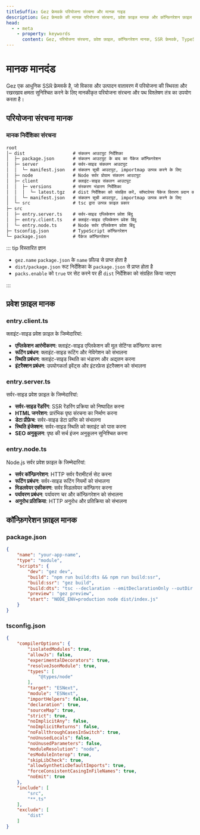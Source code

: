 ```yaml
---
titleSuffix: Gez फ्रेमवर्क परियोजना संरचना और मानक गाइड
description: Gez फ्रेमवर्क की मानक परियोजना संरचना, प्रवेश फ़ाइल मानक और कॉन्फ़िगरेशन फ़ाइल मानक का विस्तृत विवरण, जो डेवलपर्स को मानकीकृत और रखरखाव योग्य SSR एप्लिकेशन बनाने में मदद करता है।
head:
  - - meta
    - property: keywords
      content: Gez, परियोजना संरचना, प्रवेश फ़ाइल, कॉन्फ़िगरेशन मानक, SSR फ्रेमवर्क, TypeScript, परियोजना मानक, विकास मानक
---
```


# मानक मानदंड

Gez एक आधुनिक SSR फ्रेमवर्क है, जो विकास और उत्पादन वातावरण में परियोजना की स्थिरता और रखरखाव क्षमता सुनिश्चित करने के लिए मानकीकृत परियोजना संरचना और पथ विश्लेषण तंत्र का उपयोग करता है।

## परियोजना संरचना मानक

### मानक निर्देशिका संरचना

```txt
root
│─ dist                  # संकलन आउटपुट निर्देशिका
│  ├─ package.json       # संकलन आउटपुट के बाद का पैकेज कॉन्फ़िगरेशन
│  ├─ server             # सर्वर-साइड संकलन आउटपुट
│  │  └─ manifest.json   # संकलन सूची आउटपुट, importmap उत्पन्न करने के लिए
│  ├─ node               # Node सर्वर प्रोग्राम संकलन आउटपुट
│  ├─ client             # क्लाइंट-साइड संकलन आउटपुट
│  │  ├─ versions        # संस्करण भंडारण निर्देशिका
│  │  │  └─ latest.tgz   # dist निर्देशिका को संग्रहित करें, सॉफ्टवेयर पैकेज वितरण प्रदान करने के लिए
│  │  └─ manifest.json   # संकलन सूची आउटपुट, importmap उत्पन्न करने के लिए
│  └─ src                # tsc द्वारा उत्पन्न फ़ाइल प्रकार
├─ src
│  ├─ entry.server.ts    # सर्वर-साइड एप्लिकेशन प्रवेश बिंदु
│  ├─ entry.client.ts    # क्लाइंट-साइड एप्लिकेशन प्रवेश बिंदु
│  └─ entry.node.ts      # Node सर्वर एप्लिकेशन प्रवेश बिंदु
├─ tsconfig.json         # TypeScript कॉन्फ़िगरेशन
└─ package.json          # पैकेज कॉन्फ़िगरेशन
```

::: tip विस्तारित ज्ञान
- `gez.name` `package.json` के `name` फ़ील्ड से प्राप्त होता है
- `dist/package.json` रूट निर्देशिका के `package.json` से प्राप्त होता है
- `packs.enable` को `true` पर सेट करने पर ही `dist` निर्देशिका को संग्रहित किया जाएगा

:::

## प्रवेश फ़ाइल मानक

### entry.client.ts
क्लाइंट-साइड प्रवेश फ़ाइल के जिम्मेदारियां:
- **एप्लिकेशन आरंभीकरण**: क्लाइंट-साइड एप्लिकेशन की मूल सेटिंग्स कॉन्फ़िगर करना
- **रूटिंग प्रबंधन**: क्लाइंट-साइड रूटिंग और नेविगेशन को संभालना
- **स्थिति प्रबंधन**: क्लाइंट-साइड स्थिति का भंडारण और अद्यतन करना
- **इंटरैक्शन प्रबंधन**: उपयोगकर्ता इवेंट्स और इंटरफ़ेस इंटरैक्शन को संभालना

### entry.server.ts
सर्वर-साइड प्रवेश फ़ाइल के जिम्मेदारियां:
- **सर्वर-साइड रेंडरिंग**: SSR रेंडरिंग प्रक्रिया को निष्पादित करना
- **HTML जनरेशन**: प्रारंभिक पृष्ठ संरचना का निर्माण करना
- **डेटा प्रीफ़ेच**: सर्वर-साइड डेटा प्राप्ति को संभालना
- **स्थिति इंजेक्शन**: सर्वर-साइड स्थिति को क्लाइंट को पास करना
- **SEO अनुकूलन**: पृष्ठ की सर्च इंजन अनुकूलन सुनिश्चित करना

### entry.node.ts
Node.js सर्वर प्रवेश फ़ाइल के जिम्मेदारियां:
- **सर्वर कॉन्फ़िगरेशन**: HTTP सर्वर पैरामीटर्स सेट करना
- **रूटिंग प्रबंधन**: सर्वर-साइड रूटिंग नियमों को संभालना
- **मिडलवेयर एकीकरण**: सर्वर मिडलवेयर कॉन्फ़िगर करना
- **पर्यावरण प्रबंधन**: पर्यावरण चर और कॉन्फ़िगरेशन को संभालना
- **अनुरोध प्रतिक्रिया**: HTTP अनुरोध और प्रतिक्रिया को संभालना

## कॉन्फ़िगरेशन फ़ाइल मानक

### package.json

```json title="package.json"
{
    "name": "your-app-name",
    "type": "module",
    "scripts": {
        "dev": "gez dev",
        "build": "npm run build:dts && npm run build:ssr",
        "build:ssr": "gez build",
        "build:dts": "tsc --declaration --emitDeclarationOnly --outDir dist/src",
        "preview": "gez preview",
        "start": "NODE_ENV=production node dist/index.js"
    }
}
```

### tsconfig.json

```json title="tsconfig.json"
{
    "compilerOptions": {
        "isolatedModules": true,
        "allowJs": false,
        "experimentalDecorators": true,
        "resolveJsonModule": true,
        "types": [
            "@types/node"
        ],
        "target": "ESNext",
        "module": "ESNext",
        "importHelpers": false,
        "declaration": true,
        "sourceMap": true,
        "strict": true,
        "noImplicitAny": false,
        "noImplicitReturns": false,
        "noFallthroughCasesInSwitch": true,
        "noUnusedLocals": false,
        "noUnusedParameters": false,
        "moduleResolution": "node",
        "esModuleInterop": true,
        "skipLibCheck": true,
        "allowSyntheticDefaultImports": true,
        "forceConsistentCasingInFileNames": true,
        "noEmit": true
    },
    "include": [
        "src",
        "**.ts"
    ],
    "exclude": [
        "dist"
    ]
}
```